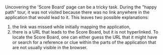 Uncovering the 'Score Board' page can be a tricky task. During the "happy path" tour, it was not visited because there was no link anywhere in the application that would lead to it. This leaves two possible explanations: 

1) the link was missed while initially mapping the application, 
2) there is a URL that leads to the Score Board, but it is not hyperlinked. To locate the Score Board, one can either guess the URL that it might have or search for a reference or clue within the parts of the application that are not usually visible in the browser.